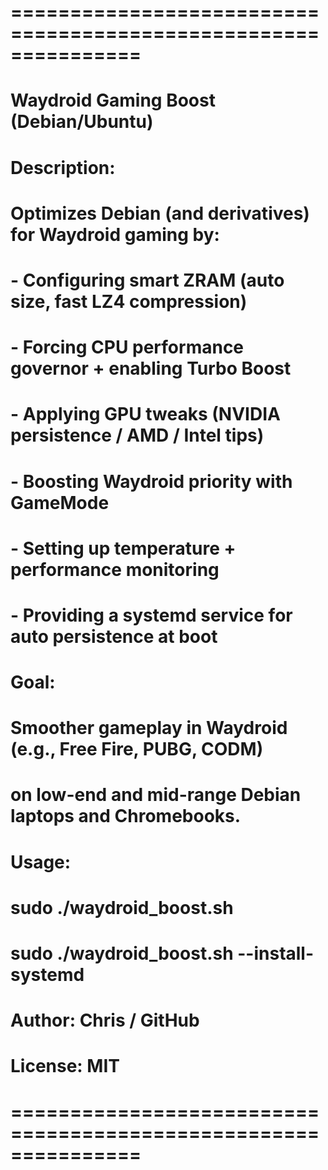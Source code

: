 # ===============================================================
# Waydroid Gaming Boost (Debian/Ubuntu)
#
# Description:
#   Optimizes Debian (and derivatives) for Waydroid gaming by:
#     - Configuring smart ZRAM (auto size, fast LZ4 compression)
#     - Forcing CPU performance governor + enabling Turbo Boost
#     - Applying GPU tweaks (NVIDIA persistence / AMD / Intel tips)
#     - Boosting Waydroid priority with GameMode
#     - Setting up temperature + performance monitoring
#     - Providing a systemd service for auto persistence at boot
#
# Goal:
#   Smoother gameplay in Waydroid (e.g., Free Fire, PUBG, CODM)
#   on low-end and mid-range Debian laptops and Chromebooks.
#
# Usage:
#   sudo ./waydroid_boost.sh
#   sudo ./waydroid_boost.sh --install-systemd
#
# Author: Chris / GitHub
# License: MIT
# ===============================================================